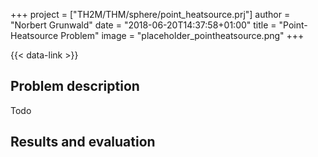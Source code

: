 +++
project = ["TH2M/THM/sphere/point_heatsource.prj"]
author = "Norbert Grunwald"
date = "2018-06-20T14:37:58+01:00"
title = "Point-Heatsource Problem"
image = "placeholder_pointheatsource.png"
+++

{{< data-link >}}

## Problem description

Todo

## Results and evaluation